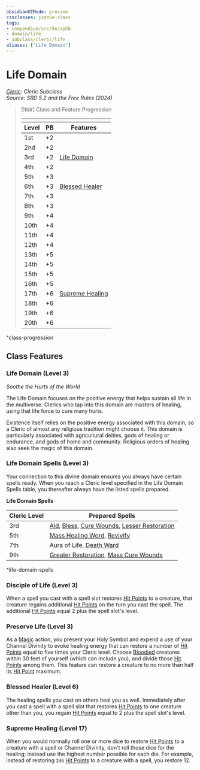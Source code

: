 ```yaml
---
obsidianUIMode: preview
cssclasses: json5e-class
tags:
- compendium/src/5e/xphb
- domain/life
- subclass/cleric/life
aliases: ["Life Domain"]
---
```

# Life Domain
*[Cleric](cleric-xphb.md): Cleric Subclass*  
*Source: SRD 5.2 and the Free Rules (2024)*  

> [!tldr] Class and Feature Progression
> 
> <table class="class-progression">
> <thead>
> <tr><th colspan='3'></th></tr>
> <tr class="class-progression"><th class"level">Level</th><th class"pb">PB</th><th class"feature">Features</th></tr>
> </thead><tbody>
> <tr class="class-progression"><td class"level">1st</td><td class"pb">+2</td><td class"feature"></td></tr>
> <tr class="class-progression"><td class"level">2nd</td><td class"pb">+2</td><td class"feature"></td></tr>
> <tr class="class-progression"><td class"level">3rd</td><td class"pb">+2</td><td class"feature"><a href='#Life Domain (Level 3)' class='internal-link'>Life Domain</a></td></tr>
> <tr class="class-progression"><td class"level">4th</td><td class"pb">+2</td><td class"feature"></td></tr>
> <tr class="class-progression"><td class"level">5th</td><td class"pb">+3</td><td class"feature"></td></tr>
> <tr class="class-progression"><td class"level">6th</td><td class"pb">+3</td><td class"feature"><a href='#Blessed Healer (Level 6)' class='internal-link'>Blessed Healer</a></td></tr>
> <tr class="class-progression"><td class"level">7th</td><td class"pb">+3</td><td class"feature"></td></tr>
> <tr class="class-progression"><td class"level">8th</td><td class"pb">+3</td><td class"feature"></td></tr>
> <tr class="class-progression"><td class"level">9th</td><td class"pb">+4</td><td class"feature"></td></tr>
> <tr class="class-progression"><td class"level">10th</td><td class"pb">+4</td><td class"feature"></td></tr>
> <tr class="class-progression"><td class"level">11th</td><td class"pb">+4</td><td class"feature"></td></tr>
> <tr class="class-progression"><td class"level">12th</td><td class"pb">+4</td><td class"feature"></td></tr>
> <tr class="class-progression"><td class"level">13th</td><td class"pb">+5</td><td class"feature"></td></tr>
> <tr class="class-progression"><td class"level">14th</td><td class"pb">+5</td><td class"feature"></td></tr>
> <tr class="class-progression"><td class"level">15th</td><td class"pb">+5</td><td class"feature"></td></tr>
> <tr class="class-progression"><td class"level">16th</td><td class"pb">+5</td><td class"feature"></td></tr>
> <tr class="class-progression"><td class"level">17th</td><td class"pb">+6</td><td class"feature"><a href='#Supreme Healing (Level 17)' class='internal-link'>Supreme Healing</a></td></tr>
> <tr class="class-progression"><td class"level">18th</td><td class"pb">+6</td><td class"feature"></td></tr>
> <tr class="class-progression"><td class"level">19th</td><td class"pb">+6</td><td class"feature"></td></tr>
> <tr class="class-progression"><td class"level">20th</td><td class"pb">+6</td><td class"feature"></td></tr>
> </tbody></table>

^class-progression


## Class Features

### Life Domain (Level 3)

*Soothe the Hurts of the World*

The Life Domain focuses on the positive energy that helps sustain all life in the multiverse. Clerics who tap into this domain are masters of healing, using that life force to cure many hurts.

Existence itself relies on the positive energy associated with this domain, so a Cleric of almost any religious tradition might choose it. This domain is particularly associated with agricultural deities, gods of healing or endurance, and gods of home and community. Religious orders of healing also seek the magic of this domain.

### Life Domain Spells (Level 3)

Your connection to this divine domain ensures you always have certain spells ready. When you reach a Cleric level specified in the Life Domain Spells table, you thereafter always have the listed spells prepared.

**Life Domain Spells**

| Cleric Level | Prepared Spells |
|--------------|-----------------|
| 3rd | [Aid](aid-xphb.md), [Bless](bless-xphb.md), [Cure Wounds](cure-wounds-xphb.md), [Lesser Restoration](lesser-restoration-xphb.md) |
| 5th | [Mass Healing Word](mass-healing-word-xphb.md), [Revivify](revivify-xphb.md) |
| 7th | Aura of Life, [Death Ward](death-ward-xphb.md) |
| 9th | [Greater Restoration](greater-restoration-xphb.md), [Mass Cure Wounds](mass-cure-wounds-xphb.md) |
^life-domain-spells

### Disciple of Life (Level 3)

When a spell you cast with a spell slot restores [Hit Points](hit-points-xphb.md) to a creature, that creature regains additional [Hit Points](hit-points-xphb.md) on the turn you cast the spell. The additional [Hit Points](hit-points-xphb.md) equal 2 plus the spell slot's level.

### Preserve Life (Level 3)

As a [Magic](actions.md#Magic) action, you present your Holy Symbol and expend a use of your Channel Divinity to evoke healing energy that can restore a number of [Hit Points](hit-points-xphb.md) equal to five times your Cleric level. Choose [Bloodied](bloodied-xphb.md) creatures within 30 feet of yourself (which can include you), and divide those [Hit Points](hit-points-xphb.md) among them. This feature can restore a creature to no more than half its [Hit Point](hit-points-xphb.md) maximum.

### Blessed Healer (Level 6)

The healing spells you cast on others heal you as well. Immediately after you cast a spell with a spell slot that restores [Hit Points](hit-points-xphb.md) to one creature other than you, you regain [Hit Points](hit-points-xphb.md) equal to 2 plus the spell slot's level.

### Supreme Healing (Level 17)

When you would normally roll one or more dice to restore [Hit Points](hit-points-xphb.md) to a creature with a spell or Channel Divinity, don't roll those dice for the healing; instead use the highest number possible for each die. For example, instead of restoring `2d6` [Hit Points](hit-points-xphb.md) to a creature with a spell, you restore 12.